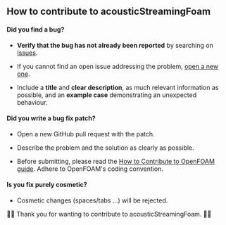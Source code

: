 ## How to contribute to acousticStreamingFoam

#### **Did you find a bug?**

* **Verify  that the bug has not already been reported** by searching on [Issues](https://github.com/blebon/acousticStreamingFoam/issues).

* If you cannot find an open issue addressing the problem, [open a new one](https://github.com/blebon/acousticStreamingFoam/issues/new).

* Include a **title** and **clear description**, as much relevant information as possible, and an **example case** demonstrating an unexpected behaviour.

#### **Did you write a bug fix patch?**

* Open a new GitHub pull request with the patch.

* Describe the problem and the solution as clearly as possible.

* Before submitting, please read the [How to Contribute to OpenFOAM guide](https://openfoam.org/dev/how-to-contribute/). Adhere to OpenFOAM's coding convention.

#### **Is you fix purely cosmetic?**

* Cosmetic changes (spaces/tabs ...) will be rejected.

👋👋 Thank you for wanting to contribute to acousticStreamingFoam. 👋👋
